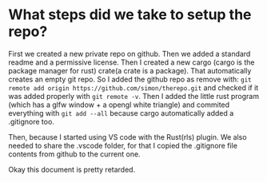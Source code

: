 # What steps did we take to setup the repo?

First we created a new private repo on github. Then we added a standard readme and a permissive license.
Then I created a new cargo (cargo is the package manager for rust) crate(a crate is a package).
That automatically creates an empty git repo. So I added the github repo as remove with: `git remote add origin https://github.com/simon/therepo.git` and checked if it was added properly with `git remote -v`.
Then I added the little rust program (which has a glfw window + a opengl white triangle) and commited everything with `git add --all` because cargo automatically added a .gitignore too.

Then, because I started using VS code with the Rust(rls) plugin. We also needed to share the .vscode folder, for that I copied the .gitignore file contents from github to the current one. 

Okay this document is pretty retarded.